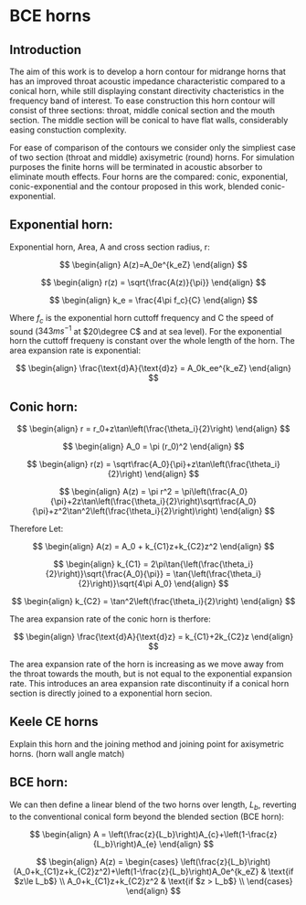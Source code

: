 # BCE horns

## Introduction

The aim of this work is to develop a horn contour for midrange horns that has an improved throat acoustic impedance characteristic compared to a conical horn, while still displaying constant directivity chacteristics in the frequency band of interest.  To ease construction this horn contour will consist of three sections: throat, middle conical section and the mouth section.  The middle section will be conical to have flat walls, considerably easing constuction complexity.    

For ease of comparison of the contours we consider only the simpliest case of two section (throat and middle) axisymetric (round) horns.  For simulation purposes the finite horns will be terminated in acoustic absorber to eliminate mouth effects.  Four horns are the compared: conic, exponential, conic-exponential and the contour proposed in this work, blended conic-exponential.

## Exponential horn:

Exponential horn, Area, A and cross section radius, r:

$$
\begin{align}
A(z)=A_0e^{k_eZ}
\end{align}
$$

$$
\begin{align}
r(z) = \sqrt{\frac{A(z)}{\pi}}
\end{align}
$$

$$
\begin{align}
k_e = \frac{4\pi f_c}{C}
\end{align}
$$

Where $f_c$ is the exponential horn cuttoff frequency and C the speed of sound ($343 ms^{-1}$ at $20\degree C$ and at sea level).  For the exponential horn the cuttoff frequeny is constant over the whole length of the horn.  The area expansion rate is exponential:

$$
\begin{align}
\frac{\text{d}A}{\text{d}z} = A_0k_ee^{k_eZ}
\end{align}
$$

## Conic horn:

$$
\begin{align}
r = r_0+z\tan\left(\frac{\theta_i}{2}\right)
\end{align}
$$

$$
\begin{align}
A_0 = \pi (r_0)^2
\end{align}
$$

$$
\begin{align}
r(z) = \sqrt\frac{A_0}{\pi}+z\tan\left(\frac{\theta_i}{2}\right)
\end{align}
$$

$$
\begin{align}
A(z) = \pi r^2 = \pi\left(\frac{A_0}{\pi}+2z\tan\left(\frac{\theta_i}{2}\right)\sqrt\frac{A_0}{\pi}+z^2\tan^2\left(\frac{\theta_i}{2}\right)\right)
\end{align}
$$

Therefore Let:

$$
\begin{align}
A(z) = A_0 + k_{C1}z+k_{C2}z^2
\end{align}
$$

$$
\begin{align}
k_{C1} = 2\pi\tan{\left(\frac{\theta_i}{2}\right)}\sqrt{\frac{A_0}{\pi}} = \tan{\left(\frac{\theta_i}{2}\right)}\sqrt{4\pi A_0}
\end{align}
$$

$$
\begin{align}
k_{C2} = \tan^2\left(\frac{\theta_i}{2}\right)
\end{align}
$$

The area expansion rate of the conic horn is therfore:

$$
\begin{align}
\frac{\text{d}A}{\text{d}z} = k_{C1}+2k_{C2}z
\end{align}
$$

The area expansion rate of the horn is increasing as we move away from the throat towards the mouth, but is not equal to the exponential expansion rate.  This introduces an area expansion rate discontinuity if a conical horn section is directly joined to a exponential horn secion.

## Keele CE horns 

Explain this horn and the joining method and joining point for axisymetric horns. (horn wall angle match)

## BCE horn:

We can then define a linear blend of the two horns over length, $L_b$, reverting to the conventional conical form beyond the blended section (BCE horn):

$$
\begin{align}
A = \left(\frac{z}{L_b}\right)A_{c}+\left(1-\frac{z}{L_b}\right)A_{e}
\end{align}
$$

$$
\begin{align}
A(z) =
\begin{cases}
\left(\frac{z}{L_b}\right)(A_0+k_{C1}z+k_{C2}z^2)+\left(1-\frac{z}{L_b}\right)A_0e^{k_eZ} & \text{if $z\le L_b$} \\
A_0+k_{C1}z+k_{C2}z^2 & \text{if $z > L_b$} \\
\end{cases} 
\end{align}
$$


